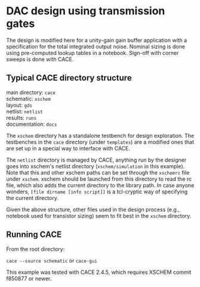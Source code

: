 # DAC design using transmission gates  
The design is modified here for a unity-gain gain buffer application with a specification for the total integrated output noise. Nominal sizing is done using pre-computed lookup tables in a notebook. Sign-off with corner sweeps is done with CACE.

## Typical CACE directory structure
  
main directory: `cace`    
schematic: `xschem`    
layout: `gds`    
netlist: `netlist`    
results: `runs`   
documentation: `docs`  

The `xschem` directory has a standalone testbench for design exploration. The testbenches in the `cace` directory (under `templates`) are a modified ones that are set up in a special way to interface with CACE.  

The `netlist` directory is managed by CACE, anything run by the designer goes into xschem's netlist directory (`xschem/simulation` in this example). Note that this and other xschem paths can be set through the `xschemrc` file under `xschem`. xschem should be launched from this directory to read the rc file, which also adds the current directory to the library path. In case anyone wonders, `[file dirname [info script]]` is a tcl-cryptic way of specifying the current directory.

Given the above structure, other files used in the design process (e.g., notebook used for transistor sizing) seem to fit best in the `xschem` directory.

## Running CACE

From the root directory:

`cace --source schematic` or `cace-gui`

This example was tested with CACE 2.4.5, which requires XSCHEM commit f850877 or newer.
